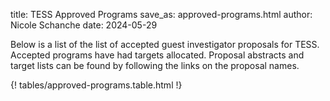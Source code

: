 title: TESS Approved Programs
save_as: approved-programs.html
author: Nicole Schanche
date: 2024-05-29


Below is a list of the list of accepted guest investigator proposals for TESS. Accepted programs have had targets allocated. Proposal abstracts and target lists can be found by following the links on the proposal names. 

{! tables/approved-programs.table.html !}